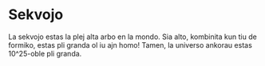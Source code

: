 # Sekvojo

La sekvojo estas la plej alta arbo en la mondo. Sia alto, kombinita kun tiu de
formiko, estas pli granda ol iu ajn homo! Tamen, la universo ankorau estas
10^25-oble pli granda.
